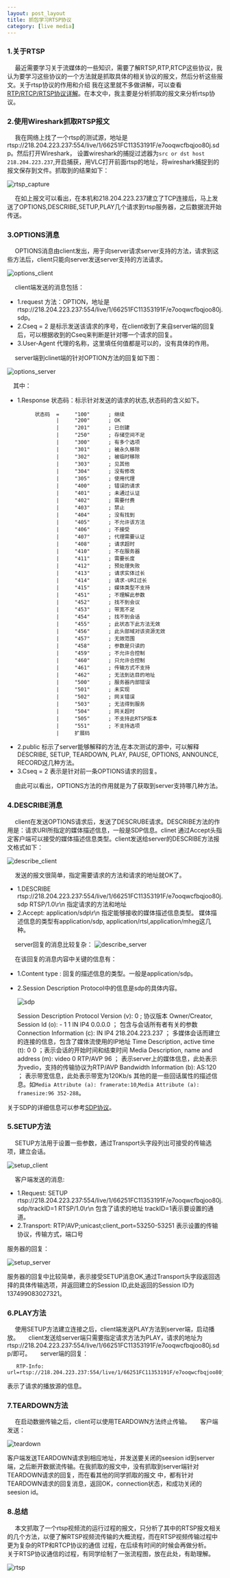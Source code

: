 ```yaml
---
layout: post_layout
title: 抓包学习RTSP协议
category: [live media]
---
```


### 1.关于RTSP
&ensp;&ensp; 最近需要学习关于流媒体的一些知识，需要了解RTSP,RTP,RTCP这些协议，我认为要学习这些协议的一个方法就是抓取具体的相关协议的报文，然后分析这些报文。关于rtsp协议的作用和介绍
我在这里就不多做讲解，可以查看[RTP/RTCP/RTSP协议详解](http://taishanmayi.github.io/live%20media/2016/03/24/rtsp.html)。在本文中，我主要是分析抓取的报文来分析rtsp协议。  

### 2.使用Wireshark抓取RTSP报文
&ensp;&ensp; 我在网络上找了一个rtsp的测试源，地址是rtsp://218.204.223.237:554/live/1/66251FC11353191F/e7ooqwcfbqjoo80j.sdp。然后打开Wireshark，
设置wireshark的捕捉过滤器为`src or dst host 218.204.223.237`,开启捕获，用VLC打开前面rtsp的地址，将wireshark捕捉到的报文保存到文件。抓取到的结果如下： 

![rtsp_capture](https://github.com/taishanmayi/taishanmayi.github.io/raw/master/assets/img/rtsp/rtsp_capture.png)

&ensp;&ensp; 在如上报文可以看出，在本机和218.204.223.237建立了TCP连接后，马上发送了OPTIONS,DESCRIBE,SETUP,PLAY几个请求到rtsp服务器，之后数据流开始传送。

### 3.OPTIONS消息
&ensp;&ensp; OPTIONS消息由client发出，用于向server请求server支持的方法，请求到这些方法后，client只能向server发送server支持的方法请求。

![options_client](https://github.com/taishanmayi/taishanmayi.github.io/raw/master/assets/img/rtsp/rtsp_option.png)

&ensp;&ensp; client端发送的消息包括：

+ 1.request 方法：OPTION，地址是rtsp://218.204.223.237:554/live/1/66251FC11353191F/e7ooqwcfbqjoo80j.sdp。
+ 2.Cseq = 2   是标示发送该请求的序号，在client收到了来自server端的回复后，可以根据收到的Cseq来判断是针对哪一个请求的回复。
+ 3.User-Agent 代理的名称，这里填任何值都是可以的，没有具体的作用。  

&ensp;&ensp; server端到clinet端的针对OPTION方法的回复如下图： 

![options_server](https://github.com/taishanmayi/taishanmayi.github.io/raw/master/assets/img/rtsp/rtsp_OPTIONS_server.png)

&ensp;&ensp;其中：

+ 1.Response 状态码：标示针对发送的请求的状态,状态码的含义如下。  

```
         状态码  =     "100"      ; 继续
                |     "200"      ; OK
                |     "201"      ; 已创建
                |     "250"      ; 存储空间不足
                |     "300"      ; 有多个选项
                |     "301"      ; 被永久移除
                |     "302"      ; 被临时移除
                |     "303"      ; 见其他
                |     "304"      ; 没有修改
                |     "305"      ; 使用代理
                |     "400"      ; 错误的请求
                |     "401"      ; 未通过认证
                |     "402"      ; 需要付费
                |     "403"      ; 禁止
                |     "404"      ; 没有找到
                |     "405"      ; 不允许该方法
                |     "406"      ; 不接受
                |     "407"      ; 代理需要认证
                |     "408"      ; 请求超时
                |     "410"      ; 不在服务器
                |     "411"      ; 需要长度
                |     "412"      ; 预处理失败
                |     "413"      ; 请求实体过长
                |     "414"      ; 请求-URI过长
                |     "415"      ; 媒体类型不支持
                |     "451"      ; 不理解此参数
                |     "452"      ; 找不到会议
                |     "453"      ; 带宽不足
                |     "454"      ; 找不到会话
                |     "455"      ; 此状态下此方法无效
                |     "456"      ; 此头部域对该资源无效
                |     "457"      ; 无效范围
                |     "458"      ; 参数是只读的
                |     "459"      ; 不允许合控制
                |     "460"      ; 只允许合控制
                |     "461"      ; 传输方式不支持
                |     "462"      ; 无法到达目的地址
                |     "500"      ; 服务器内部错误
                |     "501"      ; 未实现
                |     "502"      ; 网关错误
                |     "503"      ; 无法得到服务
                |     "504"      ; 网关超时
                |     "505"      ; 不支持此RTSP版本
                |     "551"      ; 不支持选项
                |     扩展码
```
+ 2.public 标示了server能够解释的方法,在本次测试的源中，可以解释DESCRIBE, SETUP, TEARDOWN, PLAY, PAUSE, OPTIONS, ANNOUNCE, RECORD这几种方法。
+ 3.Cseq = 2 表示是针对前一条OPTIONS请求的回复。

&ensp;&ensp; 由此可以看出，OPTIONS方法的作用就是为了获取到server支持哪几种方法。

### 4.DESCRIBE消息
&ensp;&ensp; client在发送OPTIONS请求后，发送了DESCRUBE请求。DESCRIBE方法的作用是：请求URI所指定的媒体描述信息，一般是SDP信息。clinet
通过Accept头指定客户端可以接受的媒体描述信息类型。client发送给server的DESCRIBE方法报文格式如下：

![describe_client](https://github.com/taishanmayi/taishanmayi.github.io/raw/master/assets/img/rtsp/rtsp_describe_client.png)

&ensp;&ensp; 发送的报文很简单，指定需要请求的方法和请求的地址就OK了。

+ 1.DESCRIBE rtsp://218.204.223.237:554/live/1/66251FC11353191F/e7ooqwcfbqjoo80j.sdp RTSP/1.0\r\n  指定请求的方法和地址
+ 2.Accept: application/sdp\r\n 指定能够接收的媒体描述信息类型。 媒体描述信息的类型有application/sdp, application/rtsl,application/mheg这几种。

&ensp;&ensp; server回复的消息比较复杂：
![describe_server](https://github.com/taishanmayi/taishanmayi.github.io/raw/master/assets/img/rtsp/rtsp_describe_server_2.png)

&ensp;&ensp; 在该回复的消息内容中关键的信息有：

+ 1.Content type : 回复的描述信息的类型。一般是application/sdp。
+ 2.Session Description Protocol中的信息是sdp的具体内容。 

    ![sdp](https://github.com/taishanmayi/taishanmayi.github.io/raw/master/assets/img/rtsp/rtsp_dsp.png)

    Session Description Protocol Version (v): 0  ; 协议版本
    Owner/Creator, Session Id (o): - 1 1 IN IP4 0.0.0.0 ； 包含与会话所有者有关的参数
    Connection Information (c): IN IP4 218.204.223.237 ； 多媒体会话而建立的连接的信息，包含了媒体流使用的IP地址
    Time Description, active time (t): 0 0 ；表示会话的开始时间和结束时间
    Media Description, name and address (m): video 0 RTP/AVP 96 ； 表示server上的媒体信息，此处表示为vedio，支持的传输协议为RTP/AVP
    Bandwidth Information (b): AS:120 ； 表示带宽信息，此处表示带宽为120Kb/s
    其他的是一些回话属性的描述信息。如`Media Attribute (a): framerate:10`,`Media Attribute (a): framesize:96 352-288`。

关于SDP的详细信息可以参考[SDP协议](http://blog.csdn.net/haidonglin/article/details/8727933)。

### 5.SETUP方法
&ensp;&ensp; SETUP方法用于设置一些参数，通过Transport头字段列出可接受的传输选项，建立会话。

![setup_client](https://github.com/taishanmayi/taishanmayi.github.io/raw/master/assets/img/rtsp/rtsp_setup.png)

&ensp;&ensp; 客户端发送的消息:

+ 1.Request: SETUP rtsp://218.204.223.237:554/live/1/66251FC11353191F/e7ooqwcfbqjoo80j.sdp/trackID=1 RTSP/1.0\r\n  包含了请求的地址 trackID=1表示要设置的通道。
+ 2.Transport: RTP/AVP;unicast;client_port=53250-53251  表示设置的传输协议，传输方式，端口号

服务器的回复：

![setup_server](https://github.com/taishanmayi/taishanmayi.github.io/raw/master/assets/img/rtsp/rtsp_setup_server.png)

服务器的回复中比较简单，表示接受SETUP消息OK,通过Transport头字段返回选择的具体传输选项，并返回建立的Session ID,此处返回的Session ID为137499083027321。

### 6.PLAY方法
&ensp;&ensp; 使用SETUP方法建立连接之后，client端发送PLAY方法到server端，启动播放。
&ensp;&ensp; client发送给server端只需要指定请求方法为PLAY，请求的地址为rtsp://218.204.223.237:554/live/1/66251FC11353191F/e7ooqwcfbqjoo80j.sdp/即可。
&ensp;&ensp; server端的回复：
```
   RTP-Info: url=rtsp://218.204.223.237:554/live/1/66251FC11353191F/e7ooqwcfbqjoo80j.sdp/trackID=1;seq=0;rtptime=0\r\n
```
表示了请求的播放源的信息。

### 7.TEARDOWN方法
&ensp;&ensp; 在启动数据传输之后，client可以使用TEARDOWN方法终止传输。
&ensp;&ensp; 客户端发送：

![teardown](https://github.com/taishanmayi/taishanmayi.github.io/raw/master/assets/img/rtsp/rtsp_teardown_client.png)

客户端发送TEARDOWN请求到相应地址，并发送要关闭的seesion id到server端，之后断开数据流传输。在我抓取的报文中，没有抓取到server端针对TEARDOWN请求的回复，而在看其他的同学抓取的报文
中，都有针对TEARDOWN请求的回复消息，返回OK，connection状态，和成功关闭的seesion id。

### 8.总结
&ensp;&ensp; 本文抓取了一个rtsp视频流的运行过程的报文，只分析了其中的RTSP报文相关的几个方法，以便了解RTSP视频流传输的大概流程，而在RTSP视频传输过程中更为复杂的RTP和RTCP协议的通信
过程，在后续有时间的时候会再做分析。
&ensp;&ensp; 关于RTSP协议通信的过程，有同学绘制了一张流程图，放在此处，有助理解。

![rtsp](https://github.com/taishanmayi/taishanmayi.github.io/raw/master/assets/img/rtsp/rtsp.jpg)